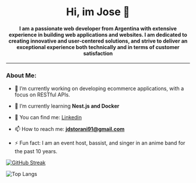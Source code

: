 <div id="header" align="center">
<h1 align="center">Hi, im Jose 🎇 </h1>
<h4 align="center"> I am a passionate web developer from Argentina with extensive experience in building web applications and websites. I am dedicated to creating innovative and user-centered solutions, and strive to deliver an exceptional experience both technically and in terms of customer satisfaction </h4>
</div>


---
### About Me:

- 🔭 I’m currently working on developing ecommerce applications, with a focus on RESTful APIs.

- 🌱 I’m currently learning **Nest.js and Docker**

- 💬 You can find me: [Linkedin](https://www.linkedin.com/in/jose-storani/)

- 📫 How to reach me: **jdstorani91@gmail.com**
 
- ⚡ Fun fact: I am an event host, bassist, and singer in an anime band for the past 10 years.


[![GitHub Streak](https://streak-stats.demolab.com?user=Jose-Storani&theme=tokyonight&border_radius=5&date_format=M%20j%5B%2C%20Y%5D&exclude_days=Sun%2CSat&background=041846)](https://git.io/streak-stats)

![Top Langs](https://github-readme-stats.vercel.app/api/top-langs/?username=Jose-Storani&layout=compact&theme=tokyonight)
